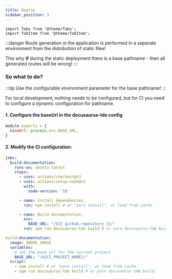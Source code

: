 ```yaml
---
title: Deploy
sidebar_position: 3
---
```


```mdx-code-block
import Tabs from '@theme/Tabs';
import TabItem from '@theme/TabItem';
```

:::danger
Route generation in the application is performed in a separate environment from the distribution of static files!

This why **if** during the static deployment there is a base pathname - then all generated routes will be wrong!
:::

### So what to do?

:::tip
Use the configurable environment parameter for the base pathname!
:::

For local development, nothing needs to be configured,
but for CI you need to configure a dynamic configuration for pathname.

#### 1. Configure the baseUrl in the docusaurus-tde config

```javascript
module.exports = {
  baseUrl: process.env.BASE_URL,
}
```

#### 2. Modify the CI configuration:

<Tabs groupId="ci">
<TabItem value="GitHub">

```yaml
jobs:
  build-documentation:
    runs-on: ubuntu-latest
    steps:
      - uses: actions/checkout@v3
      - uses: actions/setup-node@v2
        with:
          node-version: '16'

      - name: Install dependencies.
        run: npm install # or "yarn install", or load from cache

      - name: Build documentation.
        env:
          BASE_URL: "/${{ github.repository }}/"
        run: npm run docusaurus-tde build # or yarn docusaurus-tde build
```

</TabItem>

<TabItem value="GitLab">

```yaml
build:documentation:
  image: $NODE_IMAGE
  variables:
    # set the base url for the current project
    BASE_URL: "/${CI_PROJECT_NAME}/"
  script:
    - npm install # or "yarn install", or load from cache
    - npm run docusaurus-tde build # or yarn docusaurus-tde build
```

</TabItem>
</Tabs>
